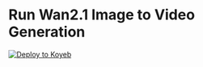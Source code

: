 # Run Wan2.1 Image to Video Generation

[![Deploy to Koyeb](https://www.koyeb.com/static/images/deploy/button.svg)](https://app.koyeb.com/deploy?type=gitrepository=github.com/jenperson/wan2.1-fastapi&name=wan2.1-fastapi&branch=main&)